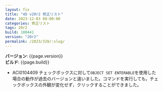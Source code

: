 ```yaml
---
layout: fix
title: "4D v20r2 修正リスト"
date: 2023-12-03 08:00:00
categories: 修正リスト
tags: 20r2
build: 100441
version: "20r2"
permalink: /2023/328/:slug/
---
```


**バージョン**: {{page.version}}  
**ビルド**: {{page.build}} 

* ACI0104409 チェックボックスに対して`OBJECT SET ENTERABLE`を使用した場合の動作が過去のバージョンと違いました。コマンドを実行しても，チェックボックスの外観が変化せず，クリックすることができました。
